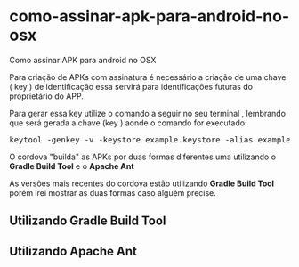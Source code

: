 # como-assinar-apk-para-android-no-osx
Como assinar APK para android no OSX


Para criação de APKs com assinatura é necessário a criação de uma chave ( key ) de identificação essa servirá para identificações futuras do proprietário do APP.

Para gerar essa key utilize o comando a seguir no seu terminal  , lembrando que será gerada a chave (key ) aonde o comando for executado:

<pre>
keytool -genkey -v -keystore example.keystore -alias example -keyalg RSA -keysize 2048 -validity 10000
</pre>

O cordova "builda" as APKs por duas formas diferentes uma utilizando o <b>Gradle Build Tool</b> e o <b>Apache Ant</b>

As versões mais recentes do cordova estão utilizando <b>Gradle Build Tool</b> porém irei mostrar as duas formas caso alguém precise.

<h2>Utilizando <b>Gradle Build Tool</b> </h2>



<h2>Utilizando <b>Apache Ant</b></h2>
